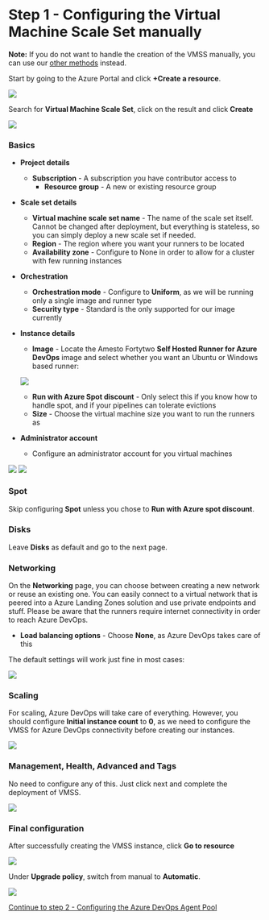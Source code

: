 # Step 1 - Configuring the Virtual Machine Scale Set manually

**Note:** If you do not want to handle the creation of the VMSS manually, you can use our [other methods](./step1-manual.md) instead.

Start by going to the Azure Portal and click **+Create a resource**. 

![](media/20230914091454.png)

Search for **Virtual Machine Scale Set**, click on the result and click **Create**

![](media/20230914091624.png)

### Basics

- **Project details**
    - **Subscription** - A subscription you have contributor access to
        - **Resource group** - A new or existing resource group
- **Scale set details**
    - **Virtual machine scale set name** - The name of the scale set itself. Cannot be changed after deployment, but everything is stateless, so you can simply deploy a new scale set if needed.
    - **Region** - The region where you want your runners to be located
    - **Availability zone** - Configure to None in order to allow for a cluster with few running instances
- **Orchestration**
    - **Orchestration mode** - Configure to **Uniform**, as we will be running only a single image and runner type
    - **Security type** - Standard is the only supported for our image currently
- **Instance details**
    - **Image** - Locate the Amesto Fortytwo **Self Hosted Runner for Azure DevOps** image and select whether you want an Ubuntu or Windows based runner:

    ![](media/20230914092637.png)

    - **Run with Azure Spot discount** - Only select this if you know how to handle spot, and if your pipelines can tolerate evictions
    - **Size** - Choose the virtual machine size you want to run the runners as
- **Administrator account**
    - Configure an administrator account for you virtual machines

![](media/20230914091817.png)
![](media/20230914092429.png)

### Spot

Skip configuring **Spot** unless you chose to **Run with Azure spot discount**.

### Disks

Leave **Disks** as default and go to the next page.

### Networking

On the **Networking** page, you can choose between creating a new network or reuse an existing one. You can easily connect to a virtual network that is peered into a Azure Landing Zones solution and use private endpoints and stuff. Please be aware that the runners require internet connectivity in order to reach Azure DevOps.

- **Load balancing options** - Choose **None**, as Azure DevOps takes care of this

The default settings will work just fine in most cases:

![](media/20230914093403.png)

### Scaling

For scaling, Azure DevOps will take care of everything. However, you should configure **Initial instance count** to **0**, as we need to configure the VMSS for Azure DevOps connectivity before creating our instances.

![](media/20230914093755.png)

### Management, Health, Advanced and Tags

No need to configure any of this. Just click next and complete the deployment of VMSS.

![](media/20230914093939.png)

### Final configuration

After successfully creating the VMSS instance, click **Go to resource**

![](media/20230914094919.png)

Under **Upgrade policy**, switch from manual to **Automatic**.

![](media/20230914095007.png)

[Continue to step 2 - Configuring the Azure DevOps Agent Pool](./step2.md)